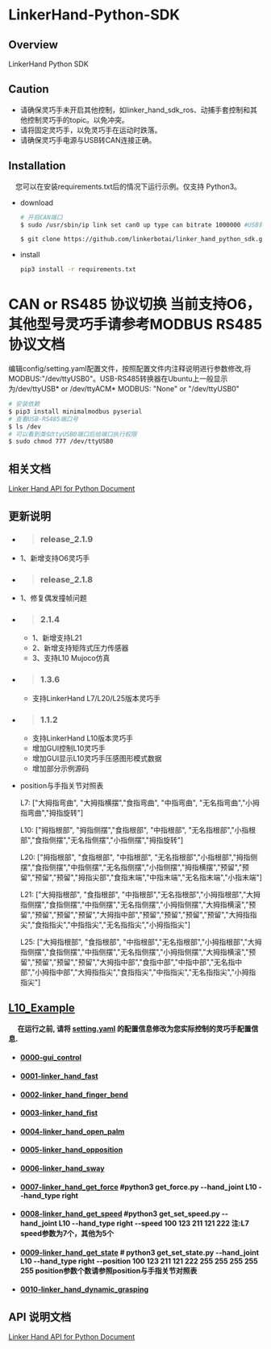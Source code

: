 
# LinkerHand-Python-SDK

## Overview
LinkerHand Python SDK

## Caution
- 请确保灵巧手未开启其他控制，如linker_hand_sdk_ros、动捕手套控制和其他控制灵巧手的topic。以免冲突。
- 请将固定灵巧手，以免灵巧手在运动时跌落。
- 请确保灵巧手电源与USB转CAN连接正确。

## Installation
&ensp;&ensp;您可以在安装requirements.txt后的情况下运行示例。仅支持 Python3。
- download

  ```bash
  # 开启CAN端口
  $ sudo /usr/sbin/ip link set can0 up type can bitrate 1000000 #USB转CAN设备蓝色灯常亮状态
  
  $ git clone https://github.com/linkerbotai/linker_hand_python_sdk.git
  ```

- install

  ```bash
  pip3 install -r requirements.txt
  ```

# CAN or RS485 协议切换 当前支持O6，其他型号灵巧手请参考MODBUS RS485协议文档

编辑config/setting.yaml配置文件，按照配置文件内注释说明进行参数修改,将MODBUS:"/dev/ttyUSB0"。USB-RS485转换器在Ubuntu上一般显示为/dev/ttyUSB* or /dev/ttyACM*
MODBUS: "None" or "/dev/ttyUSB0"
```bash
# 安装依赖
$ pip3 install minimalmodbus pyserial
# 查看USB-RS485端口号
$ ls /dev
# 可以看到类似ttyUSB0端口后给端口执行权限
$ sudo chmod 777 /dev/ttyUSB0
```

## 相关文档
[Linker Hand API for Python Document](doc/API-Reference.md)

## 更新说明

- > ### release_2.1.9
 - 1、新增支持O6灵巧手

- > ### release_2.1.8
 - 1、修复偶发撞帧问题

- > ### 2.1.4
  - 1、新增支持L21
  - 2、新增支持矩阵式压力传感器
  - 3、支持L10 Mujoco仿真


- > ### 1.3.6
  - 支持LinkerHand L7/L20/L25版本灵巧手

- > ### 1.1.2
  - 支持LinkerHand L10版本灵巧手
  - 增加GUI控制L10灵巧手
  - 增加GUI显示L10灵巧手压感图形模式数据
  - 增加部分示例源码
  
- position与手指关节对照表

  L7:  ["大拇指弯曲", "大拇指横摆","食指弯曲", "中指弯曲", "无名指弯曲","小拇指弯曲","拇指旋转"]

  L10: ["拇指根部", "拇指侧摆","食指根部", "中指根部", "无名指根部","小指根部","食指侧摆","无名指侧摆","小指侧摆","拇指旋转"]

  L20: ["拇指根部", "食指根部", "中指根部", "无名指根部","小指根部","拇指侧摆","食指侧摆","中指侧摆","无名指侧摆","小指侧摆","拇指横摆","预留","预留","预留","预留","拇指尖部","食指末端","中指末端","无名指末端","小指末端"]

  L21: ["大拇指根部", "食指根部", "中指根部","无名指根部","小拇指根部","大拇指侧摆","食指侧摆","中指侧摆","无名指侧摆","小拇指侧摆","大拇指横滚","预留","预留","预留","预留","大拇指中部","预留","预留","预留","预留","大拇指指尖","食指指尖","中指指尖","无名指指尖","小拇指指尖"]

  L25: ["大拇指根部", "食指根部", "中指根部","无名指根部","小拇指根部","大拇指侧摆","食指侧摆","中指侧摆","无名指侧摆","小拇指侧摆","大拇指横滚","预留","预留","预留","预留","大拇指中部","食指中部","中指中部","无名指中部","小拇指中部","大拇指指尖","食指指尖","中指指尖","无名指指尖","小拇指指尖"]

## [L10_Example](example/L10)

&ensp;&ensp; __在运行之前, 请将 [setting.yaml](LinkerHand/config/setting.yaml) 的配置信息修改为您实际控制的灵巧手配置信息.__

- #### [0000-gui_control](example/gui_control/gui_control.py) 
- #### [0001-linker_hand_fast](example/L10/gesture/linker_hand_fast.py)
- #### [0002-linker_hand_finger_bend](example/L10/gesture/linker_hand_finger_bend.py)
- #### [0003-linker_hand_fist](example/L10/gesture/linker_hand_fist.py)
- #### [0004-linker_hand_open_palm](example/L10/gesture/linker_hand_open_palm.py)
- #### [0005-linker_hand_opposition](example/L10/gesture/linker_hand_opposition.py)
- #### [0006-linker_hand_sway](example/L10/gesture/linker_hand_sway.py)

- #### [0007-linker_hand_get_force](example/L10/get_status/get_force.py) #python3 get_force.py --hand_joint L10 --hand_type right
- #### [0008-linker_hand_get_speed](example/L10/get_status/get_set_speed.py) #python3 get_set_speed.py --hand_joint L10 --hand_type right --speed 100 123 211 121 222   注:L7 speed参数为7个，其他为5个
- #### [0009-linker_hand_get_state](example/L10/get_status/get_set_state.py) # python3 get_set_state.py --hand_joint L10 --hand_type right --position 100 123 211 121 222 255 255 255 255 255  position参数个数请参照position与手指关节对照表

- #### [0010-linker_hand_dynamic_grasping](example/L10/grab/dynamic_grasping.py)




## API 说明文档
[Linker Hand API for Python Document](doc/API-Reference.md)




